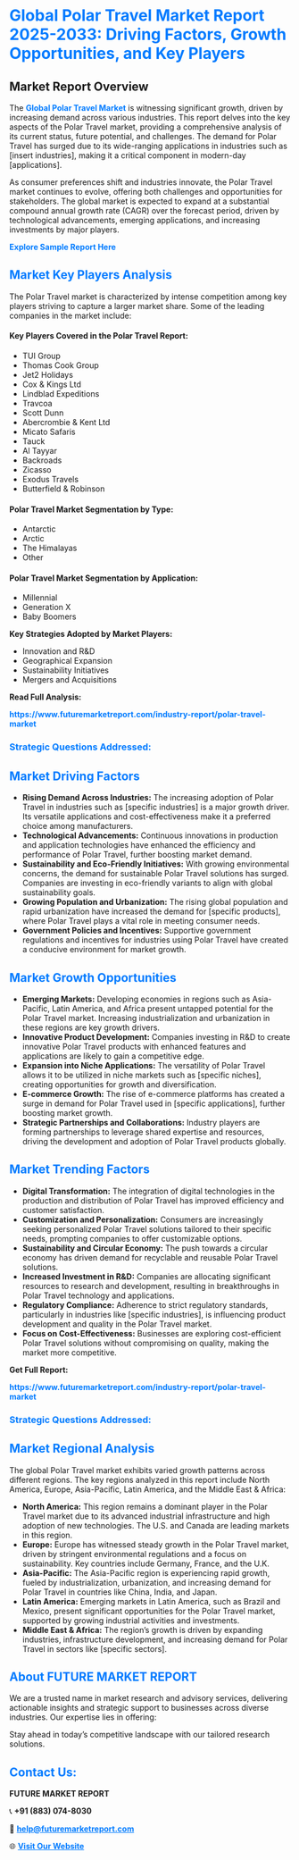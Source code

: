 <h1 style="color: #007BFF;">Global Polar Travel Market Report 2025-2033: Driving Factors, Growth Opportunities, and Key Players</h1>

<section id="overview">
<h2>Market Report Overview</h2>
<p>The <a href="https://www.futuremarketreport.com/industry-report/polar-travel-market" style="color: #007BFF; text-decoration: none;"><strong>Global Polar Travel Market</strong></a> is witnessing significant growth, driven by increasing demand across various industries. This report delves into the key aspects of the Polar Travel market, providing a comprehensive analysis of its current status, future potential, and challenges. The demand for Polar Travel has surged due to its wide-ranging applications in industries such as [insert industries], making it a critical component in modern-day [applications].</p>
<p>As consumer preferences shift and industries innovate, the Polar Travel market continues to evolve, offering both challenges and opportunities for stakeholders. The global market is expected to expand at a substantial compound annual growth rate (CAGR) over the forecast period, driven by technological advancements, emerging applications, and increasing investments by major players.</p>
</section>

<section id="overview">
<p><a href="https://www.futuremarketreport.com/request-sample/reportId=106301" style="color: #007BFF; text-decoration: none;"><strong>Explore Sample Report Here</strong></a></p>
</section>

<section id="key-players">
<h2 style="color: #007BFF;">Market Key Players Analysis</h2>
<p>The Polar Travel market is characterized by intense competition among key players striving to capture a larger market share. Some of the leading companies in the market include:</p>
<h4>Key Players Covered in the Polar Travel Report:</h4>
<ul><li>TUI Group</li><li>Thomas Cook Group</li><li>Jet2 Holidays</li><li>Cox &amp; Kings Ltd</li><li>Lindblad Expeditions</li><li>Travcoa</li><li>Scott Dunn</li><li>Abercrombie &amp; Kent Ltd</li><li>Micato Safaris</li><li>Tauck</li><li>Al Tayyar</li><li>Backroads</li><li>Zicasso</li><li>Exodus Travels</li><li>Butterfield &amp; Robinson</li></ul>
<h4>Polar Travel Market Segmentation by Type:</h4>
<ul><li>Antarctic</li><li>Arctic</li><li>The Himalayas</li><li>Other</li></ul>

<h4>Polar Travel Market Segmentation by Application:</h4>
<ul><li>Millennial</li><li>Generation X</li><li>Baby Boomers</li></ul>
<p><strong>Key Strategies Adopted by Market Players:</strong></p>
<ul>
<li>Innovation and R&D</li>
<li>Geographical Expansion</li>
<li>Sustainability Initiatives</li>
<li>Mergers and Acquisitions</li>
</ul>
</section>

<section>
<p><strong>Read Full Analysis: </strong></p><a href="https://www.futuremarketreport.com/industry-report/polar-travel-market" style="color: #007BFF; text-decoration: none;"><strong>https://www.futuremarketreport.com/industry-report/polar-travel-market</strong></a>
<h3 style="color: #007BFF;">Strategic Questions Addressed:</h3>
</section>

<section id="driving-factors">
<h2 style="color: #007BFF;">Market Driving Factors</h2>
<ul>
<li><strong>Rising Demand Across Industries:</strong> The increasing adoption of Polar Travel in industries such as [specific industries] is a major growth driver. Its versatile applications and cost-effectiveness make it a preferred choice among manufacturers.</li>
<li><strong>Technological Advancements:</strong> Continuous innovations in production and application technologies have enhanced the efficiency and performance of Polar Travel, further boosting market demand.</li>
<li><strong>Sustainability and Eco-Friendly Initiatives:</strong> With growing environmental concerns, the demand for sustainable Polar Travel solutions has surged. Companies are investing in eco-friendly variants to align with global sustainability goals.</li>
<li><strong>Growing Population and Urbanization:</strong> The rising global population and rapid urbanization have increased the demand for [specific products], where Polar Travel plays a vital role in meeting consumer needs.</li>
<li><strong>Government Policies and Incentives:</strong> Supportive government regulations and incentives for industries using Polar Travel have created a conducive environment for market growth.</li>
</ul>
</section>

<section id="growth-opportunities">
<h2 style="color: #007BFF;">Market Growth Opportunities</h2>
<ul>
<li><strong>Emerging Markets:</strong> Developing economies in regions such as Asia-Pacific, Latin America, and Africa present untapped potential for the Polar Travel market. Increasing industrialization and urbanization in these regions are key growth drivers.</li>
<li><strong>Innovative Product Development:</strong> Companies investing in R&D to create innovative Polar Travel products with enhanced features and applications are likely to gain a competitive edge.</li>
<li><strong>Expansion into Niche Applications:</strong> The versatility of Polar Travel allows it to be utilized in niche markets such as [specific niches], creating opportunities for growth and diversification.</li>
<li><strong>E-commerce Growth:</strong> The rise of e-commerce platforms has created a surge in demand for Polar Travel used in [specific applications], further boosting market growth.</li>
<li><strong>Strategic Partnerships and Collaborations:</strong> Industry players are forming partnerships to leverage shared expertise and resources, driving the development and adoption of Polar Travel products globally.</li>
</ul>
</section>

<section id="trending-factors">
<h2 style="color: #007BFF;">Market Trending Factors</h2>
<ul>
<li><strong>Digital Transformation:</strong> The integration of digital technologies in the production and distribution of Polar Travel has improved efficiency and customer satisfaction.</li>
<li><strong>Customization and Personalization:</strong> Consumers are increasingly seeking personalized Polar Travel solutions tailored to their specific needs, prompting companies to offer customizable options.</li>
<li><strong>Sustainability and Circular Economy:</strong> The push towards a circular economy has driven demand for recyclable and reusable Polar Travel solutions.</li>
<li><strong>Increased Investment in R&D:</strong> Companies are allocating significant resources to research and development, resulting in breakthroughs in Polar Travel technology and applications.</li>
<li><strong>Regulatory Compliance:</strong> Adherence to strict regulatory standards, particularly in industries like [specific industries], is influencing product development and quality in the Polar Travel market.</li>
<li><strong>Focus on Cost-Effectiveness:</strong> Businesses are exploring cost-efficient Polar Travel solutions without compromising on quality, making the market more competitive.</li>
</ul>
</section>

<section>
<p><strong>Get Full Report: </strong></p><a href="https://www.futuremarketreport.com/industry-report/polar-travel-market" style="color: #007BFF; text-decoration: none;"><strong>https://www.futuremarketreport.com/industry-report/polar-travel-market</strong></a>
<h3 style="color: #007BFF;">Strategic Questions Addressed:</h3>
</section>


<section id="regional-analysis">
<h2 style="color: #007BFF;">Market Regional Analysis</h2>
<p>The global Polar Travel market exhibits varied growth patterns across different regions. The key regions analyzed in this report include North America, Europe, Asia-Pacific, Latin America, and the Middle East & Africa:</p>
<ul>
<li><strong>North America:</strong> This region remains a dominant player in the Polar Travel market due to its advanced industrial infrastructure and high adoption of new technologies. The U.S. and Canada are leading markets in this region.</li>
<li><strong>Europe:</strong> Europe has witnessed steady growth in the Polar Travel market, driven by stringent environmental regulations and a focus on sustainability. Key countries include Germany, France, and the U.K.</li>
<li><strong>Asia-Pacific:</strong> The Asia-Pacific region is experiencing rapid growth, fueled by industrialization, urbanization, and increasing demand for Polar Travel in countries like China, India, and Japan.</li>
<li><strong>Latin America:</strong> Emerging markets in Latin America, such as Brazil and Mexico, present significant opportunities for the Polar Travel market, supported by growing industrial activities and investments.</li>
<li><strong>Middle East & Africa:</strong> The region’s growth is driven by expanding industries, infrastructure development, and increasing demand for Polar Travel in sectors like [specific sectors].</li>
</ul>
</section>

<footer>
<h2 style="color: #007BFF;">About FUTURE MARKET REPORT</h2>
<p>We are a trusted name in market research and advisory services, delivering actionable insights and strategic support to businesses across diverse industries. Our expertise lies in offering:</p>

<p>Stay ahead in today’s competitive landscape with our tailored research solutions.</p>

<h2 style="color: #007BFF;">Contact Us:</h2>
<p><strong>FUTURE MARKET REPORT</strong></p>
<p>📞 <strong>+91 (883) 074-8030</strong></p>
<p>📧 <strong><a href="mailto:help@futuremarketreport.com" style="color: #007BFF;">help@futuremarketreport.com</a></strong></p>
<p>🌐 <strong><a href="https://www.futuremarketreport.com/" style="color: #007BFF;">Visit Our Website</a></strong></p>
</footer>